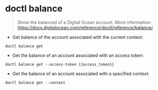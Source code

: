 # doctl balance

> Show the balanced of a Digital Ocean account.
> More information: <https://docs.digitalocean.com/reference/doctl/reference/balance/>.

- Get balance of the account associated with the current context:

`doctl balance get`

- Get the balance of an account associated with an access token:

`doctl balance get --access-token {{access_token}}`

- Get the balance of an account associated with a specified context:

`doctl balance get --context`
